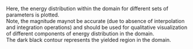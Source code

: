 Here, the energy distribution within the domain for different sets of parameters is plotted. \
Note, the magnitude maynot be accurate (due to absence of interpolation and integration operations) and should be used for qualitative visualization of different components of energy distribution in the domain. \
The dark black contour represents the yielded region in the domain.
